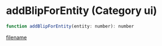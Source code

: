 # addBlipForEntity (Category ui)

```js
function addBlipForEntity(entity: number): number
```

[filename](addBlipForEntity_m.md ':include')